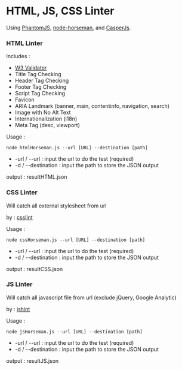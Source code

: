 # HTML, JS, CSS Linter #

Using [PhantomJS](http://phantomjs.org/), [node-horseman](http://www.horsemanjs.org/), and [CasperJs](http://casperjs.org/).

### HTML Linter ###

Includes : 

* [W3 Validator](https://validator.w3.org/)
* Title Tag Checking
* Header Tag Checking
* Footer Tag Checking
* Script Tag Checking
* Favicon
* ARIA Landmark (banner, main, contentinfo, navigation, search)
* Image with No Alt Text
* Internationalization (i18n)
* Meta Tag (desc, viewport)

Usage :

```
node htmlHorseman.js --url [URL] --destination [path]
```

* -url / --url : input the url to do the test (required)
* -d / --destination : input the path to store the JSON output

output : resultHTML.json

### CSS Linter ###

Will catch all external stylesheet from url

by : [csslint](https://github.com/CSSLint/csslint)

Usage :

```
node cssHorseman.js --url [URL] --destination [path]
```

* -url / --url : input the url to do the test (required)
* -d / --destination : input the path to store the JSON output

output : resultCSS.json

### JS Linter ###

Will catch all javascript file from url (exclude jQuery, Google Analytic)

by : [jshint](http://jshint.com/)

Usage :

```
node jsHorseman.js --url [URL] --destination [path]
```

* -url / --url : input the url to do the test (required)
* -d / --destination : input the path to store the JSON output

output : resultJS.json